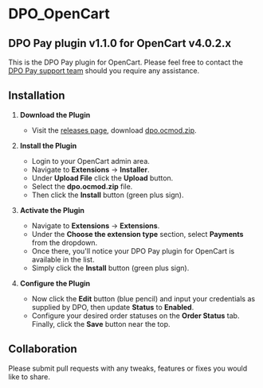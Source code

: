 # DPO_OpenCart

## DPO Pay plugin v1.1.0 for OpenCart v4.0.2.x

This is the DPO Pay plugin for OpenCart. Please feel free to contact
the [DPO Pay support team](https://dpogroup.com/contact-us/) should you require any assistance.

## Installation

1. **Download the Plugin**

    - Visit the [releases page](https://github.com/DPO-Group/DPO_OpenCart/releases),
      download [dpo.ocmod.zip](https://github.com/DPO-Group/DPO_OpenCart/releases/download/v1.1.0/dpo.ocmod.zip).

2. **Install the Plugin**

    - Login to your OpenCart admin area.
    - Navigate to **Extensions** -> **Installer**.
    - Under **Upload File** click the **Upload** button.
    - Select the **dpo.ocmod.zip** file.
    - Then click the **Install** button (green plus sign).

3. **Activate the Plugin**

    - Navigate to **Extensions** -> **Extensions**.
    - Under the **Choose the extension type** section, select **Payments** from the dropdown.
    - Once there, you'll notice your DPO Pay plugin for OpenCart is available in the list.
    - Simply click the **Install** button (green plus sign).

4. **Configure the Plugin**

    - Now click the **Edit** button (blue pencil) and input your credentials as supplied by DPO, then update **Status**
      to **Enabled**.
    - Configure your desired order statuses on the **Order Status** tab. Finally, click the **Save** button near the
      top.

## Collaboration

Please submit pull requests with any tweaks, features or fixes you would like to share.
